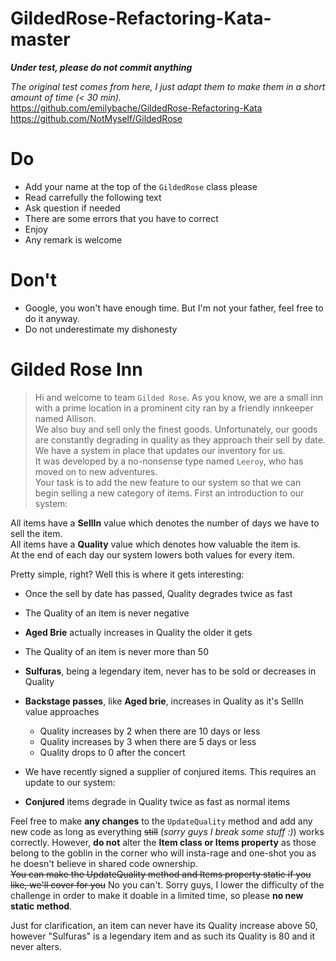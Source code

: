 # GildedRose-Refactoring-Kata-master
***Under test, please do not commit anything***

*The original test comes from here, I just adapt them to make them in a short amount of time (< 30 min).*  
https://github.com/emilybache/GildedRose-Refactoring-Kata   
https://github.com/NotMyself/GildedRose    

# Do
* Add your name at the top of the `GildedRose` class please
* Read carrefully the following text
* Ask question if needed
* There are some errors that you have to correct
* Enjoy
* Any remark is welcome

# Don't
* Google, you won't have enough time. But I'm not your father, feel free to do it anyway.
* Do not underestimate my dishonesty

# Gilded Rose Inn

> Hi and welcome to team `Gilded Rose`. As you know, we are a small inn with a prime location in a prominent city ran by a friendly innkeeper named Allison.   
We also buy and sell only the finest goods. Unfortunately, our goods are constantly degrading in quality as they approach their sell by date.  
We have a system in place that updates our inventory for us.   
It was developed by a no-nonsense type named `Leeroy`, who has moved on to new adventures.   
Your task is to add the new feature to our system so that we can begin selling a new category of items. First an introduction to our system:

All items have a **SellIn** value which denotes the number of days we have to sell the item.  
All items have a **Quality** value which denotes how valuable the item is.  
At the end of each day our system lowers both values for every item.  

Pretty simple, right? Well this is where it gets interesting:
* Once the sell by date has passed, Quality degrades twice as fast
* The Quality of an item is never negative
* **Aged Brie** actually increases in Quality the older it gets
* The Quality of an item is never more than 50
* **Sulfuras**, being a legendary item, never has to be sold or decreases in Quality
* **Backstage passes**, like **Aged brie**, increases in Quality as it's SellIn value approaches  
    * Quality increases by 2 when there are 10 days or less
    * Quality increases by 3 when there are 5 days or less 
    * Quality drops to 0 after the concert  
* We have recently signed a supplier of conjured items. This requires an update to our system:

* **Conjured** items degrade in Quality twice as fast as normal items  


Feel free to make **any changes** to the `UpdateQuality` method and add any new code as long as everything ~~still~~ (*sorry guys I break some stuff :)*) works correctly. However, **do not** alter the **Item class or Items property** as those belong to the goblin in the corner who will insta-rage and one-shot you as he doesn't believe in shared code ownership.  
~~You can make the UpdateQuality method and Items property static if you like, we'll cover for you~~ No you can't. Sorry guys, I lower the difficulty of the challenge in order to make it doable in a limited time, so please **no new static method**. 

Just for clarification, an item can never have its Quality increase above 50, however "Sulfuras" is a legendary item and as such its Quality is 80 and it never alters.

